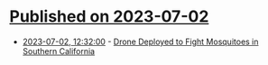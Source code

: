 # [Published on 2023-07-02](index.md)

* [2023-07-02, 12:32:00](https://soylentnews.org/article.pl?sid=23/07/01/0346222&from=rss) - [Drone Deployed to Fight Mosquitoes in Southern California](https://soylentnews.org/article.pl?sid=23/07/01/0346222&from=rss)
